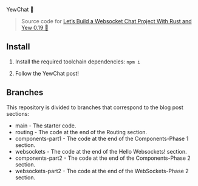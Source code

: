  YewChat 💬

> Source code for [Let’s Build a Websocket Chat Project With Rust and Yew 0.19 🦀](https://fsjohnny.medium.com/lets-build-a-websockets-project-with-rust-and-yew-0-19-60720367399f)

## Install

1. Install the required toolchain dependencies:
   ```npm i```

2. Follow the YewChat post!

## Branches

This repository is divided to branches that correspond to the blog post sections:

* main - The starter code.
* routing - The code at the end of the Routing section.
* components-part1 - The code at the end of the Components-Phase 1 section.
* websockets - The code at the end of the Hello Websockets! section.
* components-part2 - The code at the end of the Components-Phase 2 section.
* websockets-part2 - The code at the end of the WebSockets-Phase 2 section.
